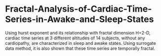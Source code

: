 # Fractal-Analysis-of-Cardiac-Time-Series-in-Awake-and-Sleep-States
Using hurst exponent and its relationship with fractal dimension H=2-D, cardiac time series at 3 different altitudes of 14 subjects, without any cardiopathy, are characterized in sleep and awake states. Using surrogate data method, it is also shown that these time series are temporally fractal.
